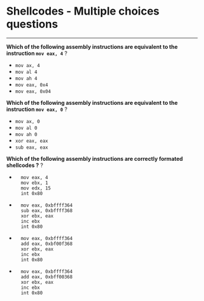 # Shellcodes - Multiple choices questions
---
**Which of the following assembly instructions are equivalent to the instruction `mov eax, 4`** ?
- `mov ax, 4`
- `mov al 4`
- `mov ah 4`
- `mov eax, 0x4`
- `mov eax, 0x04`

**Which of the following assembly instructions are equivalent to the instruction `mov eax, 0`** ?
- `mov ax, 0`
- `mov al 0`
- `mov ah 0`
- `xor eax, eax`
- `sub eax, eax`

**Which of the following assembly instructions are correctly formated shellcodes ?** ?

*  
        mov eax, 4
        mov ebx, 1
        mov edx, 15
        int 0x80

*  
        mov eax, 0xbffff364
        sub eax, 0xbffff368
        xor ebx, eax
        inc ebx
        int 0x80
*  
        mov eax, 0xbffff364
        add eax, 0xbf00f368
        xor ebx, eax
        inc ebx
        int 0x80
*  
        mov eax, 0xbffff364
        add eax, 0xbff00368
        xor ebx, eax
        inc ebx
        int 0x80
